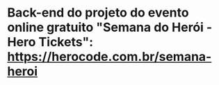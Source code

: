 # Back-end do projeto do evento online gratuito "Semana do Herói - Hero Tickets": https://herocode.com.br/semana-heroi
